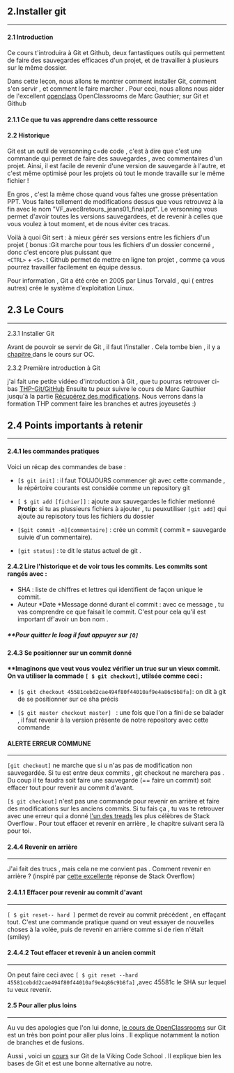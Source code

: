 ## 2.Installer git
---
#### 2.1 Introduction 

Ce cours t'introduira à Git et Github, deux fantastiques outils qui permettent de faire des sauvegardes efficaces d'un projet, et de travailler à plusieurs sur le même dossier.

Dans cette leçon, nous allons te montrer comment installer Git, comment s'en servir , et comment le faire marcher .
Pour ceci, nous allons nous aider de l'excellent [openclass](https://openclassrooms.com/fr/courses/2342361-gerez-votre-code-avec-git-et-githubsur)
OpenClassrooms de Marc Gauthier; sur Git et Github

 ####  2.1.1 Ce que tu vas apprendre dans cette ressource 

 #### 2.2 Historique 

 Git est un outil de versonning c=de code , c'est à dire que c'est une commande qui permet de faire des sauvegardes , avec commentaires d'un projet. Ainsi, il est facile de revenir d'une version de sauvegarde à l'autre, et c'est même optimisé pour les projets où tout le monde travaille sur le même fichier !

 En gros , c'est la même chose quand vous faîtes une grosse présentation PPT. Vous faites tellement de modifications dessus que vous retrouvez à la fin avec le nom "VF_avec8retours_jeans01_final.ppt". Le versonning vous permet d'avoir toutes les versions sauvegardees, et de revenir à celles que vous voulez à tout moment, et de nous éviter ces tracas. 

 Voilà à quoi Git sert : à mieux gérér ses versions entre les fichiers d'un projet ( bonus :Git marche pour tous les fichiers d'un dossier concerné , donc c'est encore plus puissant que  
 `<CTRL>` + `<S>`. t Github permet de mettre en ligne ton projet , comme ça vous pourrez travailler facilement  en équipe dessus.

 Pour information , Git a été crée en 2005 par Linus Torvald , qui ( entres autres) crée le système d'exploitation Linux.

 ## 2.3 Le Cours 
 ---

 2.3.1 Installer Git

 Avant de pouvoir se servir de Git , il faut l'installer . Cela tombe bien , il y a [chapitre ](https://openclassrooms.com/fr/courses/2342361-gerez-votre-code-avec-git-et-github/2433596-installez-gi)
 dans le cours sur OC.

 2.3.2 Première introduction à Git 

 j'ai fait une petite vidéeo d'introduction à Git , que tu pourras retrouver ci-bas [THP-Git/GitHub](https://www.youtube.com/watch?time_continue=5&v=ggaMadCKjko )
 Ensuite tu peux suivre le cours de Marc Gauthier jusqu'à la partie [Récupérez des modifications](https://openclassrooms.com/fr/courses/2342361-gerez-votre-code-avec-git-et-github/2433686-recuperez-des-modifications). Nous verrons dans la formation THP  comment faire les branches et autres joyeusetés :) 

 ## 2.4 Points importants à retenir
 ---

#### 2.4.1 les commandes pratiques 

Voici un récap des commandes de base : 

* `[$ git init]` : il faut TOUJOURS commencer git avec cette commande , le répértoire courants est considée comme un repository git 

* `[ $ git add [fichier]]` : ajoute aux sauvegardes le fichier metionné **Protip**: si tu as plussieurs fichiers à ajouter , tu peuxutiliser `[git add]` qui ajoute au repisotory tous les fichiers du dossier

* `[$git commit -m][commentaire]` : crée un commit ( commit = sauvegarde suivie d'un commentaire).

* `[git status]` : te dit le status actuel de git . 

#### 2.4.2 Lire l'historique et de voir tous les commits. Les commits sont rangés avec : 

* SHA : liste de chiffres et lettres qui identifient de façon unique le commit.
* Auteur
*Date
*Message donné durant el commit : avec ce message , tu vas comprendre ce que faisait le commit. C'est pour cela qu'il est important df'avoir un bon nom . 

##### **Pour quitter le loog il faut appuyer sur `[Q]`

#### 2.4.3 Se positionner sur un commit donné 

#### **Imaginons que veut vous voulez vérifier un truc sur un vieux commit. On va utiliser la commade `[ $ git checkout]`, utilsée comme ceci :

* `[$ git checkout 45581cebd2cae494f80f44010af9e4a86c9b8fa]`: on dit à git de se positionner sur ce sha précis

* `[$ git master checkout master] ` : une fois que l'on a fini de se balader , il faut revenir à la version présente de notre repository avec cette commande

#### ALERTE ERREUR COMMUNE 
---
`[git checkout]` ne marche que si u n'as pas de modification non sauvegardée. Si tu est entre deux commits , git checkout ne marchera pas . Du coup il te faudra soit faire une sauvegarde (== faire un commit) soit effacer tout pour revenir au commit d'avant.

`[$ git checkout]` n'est pas une commande pour revenir en arrière et faire des modifications sur les anciens commits. Si tu fais ça , tu vas te retrouver avec une erreur qui a donné [l'un des treads](https://stackoverflow.com/questions/5772192/how-can-i-reconcile-detached-head-with-master-origin) les plus célèbres de Stack Overflow . Pour tout effacer et revenir en arrière , le chapitre suivant sera là pour toi.

#### 2.4.4 Revenir en arrière 
---
J'ai fait des trucs , mais cela ne me convient pas . Comment revenir en arrière ? (inspiré par [cette excellente](https://stackoverflow.com/questions/4114095/how-to-revert-a-git-repository-to-a-previous-commit/4114122#4114122) réponse de Stack Overflow)

#### 2.4.1.1 Effacer pour revenir au commit d'avant
---

`[ $ git reset-- hard ]` permet de reveir au commit précédent , en effaçant tout. C'est une commande pratique quand on veut essayer de nouvelles choses à la volée, puis de revenir en arrière comme si de rien n'était (smiley)

#### 2.4.4.2    Tout effacer et revenir à un ancien commit
---

On peut faire ceci avec `[ $ git reset --hard 45581cebdd2cae494f80f44010af9e4q86c9b8fa]`
,avec 45581c le SHA sur lequel tu veux revenir.

#### 2.5 Pour aller plus loins
---
 Au vu des apologies que l'on lui donne, [le cours de OpenClassrooms](https://openclassrooms.com/fr/courses/2342361-gerez-votre-code-avec-git-et-github) sur Git est un très bon point pour aller plus loins . Il explique notamment la notion de branches et de fusions.
 
  Aussi , voici un [cours](https://www.vikingcodeschool.com/web-development-basics/getting-to-know-git) sur Git de la Viking Code School . Il explique bien les bases de Git et est une bonne alternative au notre.



